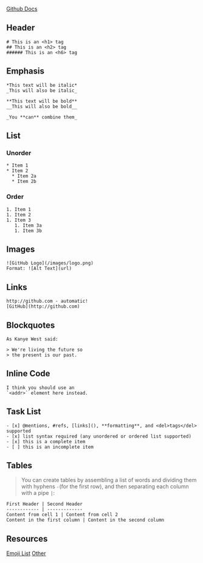 [Github Docs](https://docs.github.com/en/get-started/writing-on-github/getting-started-with-writing-and-formatting-on-github/about-writing-and-formatting-on-github)
## Header
```
# This is an <h1> tag
## This is an <h2> tag
###### This is an <h6> tag
```
## Emphasis
```
*This text will be italic*
_This will also be italic_

**This text will be bold**
__This will also be bold__

_You **can** combine them_
```
## List
### Unorder
```
* Item 1
* Item 2
  * Item 2a
  * Item 2b
```
### Order
```
1. Item 1
1. Item 2
1. Item 3
   1. Item 3a
   1. Item 3b
```
## Images
```
![GitHub Logo](/images/logo.png)
Format: ![Alt Text](url)
```
## Links
```
http://github.com - automatic!
[GitHub](http://github.com)
```
## Blockquotes
```
As Kanye West said:

> We're living the future so
> the present is our past.
```
## Inline Code
```
I think you should use an
`<addr>` element here instead.
```
## Task List
```
- [x] @mentions, #refs, [links](), **formatting**, and <del>tags</del> supported
- [x] list syntax required (any unordered or ordered list supported)
- [x] this is a complete item
- [ ] this is an incomplete item
```
## Tables
> You can create tables by assembling a list of words and dividing them with hyphens `-`(for the first row), and then separating each column with a pipe `|`:
```
First Header | Second Header
------------ | -------------
Content from cell 1 | Content from cell 2
Content in the first column | Content in the second column
```

## Resources

[Emoji List](https://github.com/ikatyang/emoji-cheat-sheet/blob/master/README.md)
[Other](https://github.com/adam-p/markdown-here/wiki/Markdown-Cheatsheet)
